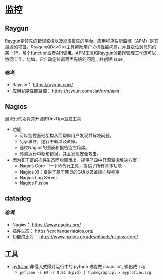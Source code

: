 # 监控

## Raygun

Raygun是领先的错误监控以及崩溃报告的平台。应用程序性能监控（APM）是其最近的项目。Raygun的DevOps工具帮助用户分析性能问题，并且定位到代码的某一行，某个function或者API调用。APM工具和Raygun的错误管理工作流可以协同工作。比如，它自动定位最高优先级的问题，并创建issue。

### 参考

* Raygun： https://raygun.com/
* 应用程序性能监控： https://raygun.com/platform/apm

## Nagios

最流行的免费并开源的DevOps监控工具

* 功能
    - 可以监控基础架构从而帮助用户发现并解决问题。
    - 记录事件，运行中断以及故障。
    - 通过Nagios的图表和报告监控趋势。
    - 预测运行中断和错误，并且发现安全攻击。
* 因为其丰富的插件生态而脱颖而出。提供了四中开源监控解决方案：
    - Nagios Core：一个命令行工具，提供了所有基本功能
    - Nagios XI：提供了基于网页的GUI以及监控向导程序
    - Nagios Log Server
    - Nagios Fusion

## datadog

### 参考

* Nagios： https://www.nagios.org/
* 插件生态： https://exchange.nagios.org/
* 功能的比对： https://www.nagios.org/downloads/nagios-core/

## 工具

* [pyflame](https://github.com/uber/pyflame):非侵入式得对运行中的 python 进程做 snapshot, 输出成 svg
    - `pyflame -s 60 -r 0.01 ${pid} | flamegraph.pl > myprofile.svg`
